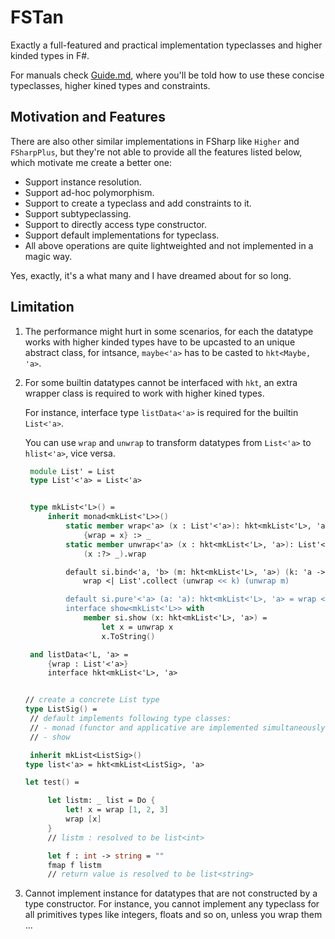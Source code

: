 # FSTan

Exactly a full-featured and practical implementation typeclasses and higher kinded types in F#.

For manuals check [Guide.md](https://github.com/thautwarm/FSTan/blob/master/Guide.md), where you'll be told how to use these concise typeclasses, higher kined types and constraints.



## Motivation and Features

There are also other similar implementations in FSharp like `Higher` and `FSharpPlus`, but they're not able to provide all the features listed below, which motivate me create a better one:

- Support instance resolution.
- Support ad-hoc polymorphism.
- Support to create a typeclass and add constraints to it.
- Support subtypeclassing.
- Support to directly access type constructor.
- Support default implementations for typeclass.
- All above operations are quite lightweighted and not implemented in a magic way.

Yes, exactly, it's a what many and I have dreamed about for so long.


## Limitation

1. The performance might hurt in some scenarios, for each the datatype works with
higher kinded types have to be upcasted to an unique abstract class, for intsance,
`maybe<'a>` has to be casted to `hkt<Maybe, 'a>`.

2. For some builtin datatypes cannot be interfaced with `hkt`, an extra wrapper class is
required to work with higher kined types.

    For instance, interface type `listData<'a>` is required for the builtin `List<'a>`.

    You can use `wrap` and `unwrap` to transform datatypes from `List<'a>` to `hlist<'a>`, vice versa.

   ```FSharp
    module List' = List
    type List'<'a> = List<'a>


    type mkList<'L>() =
        inherit monad<mkList<'L>>()
            static member wrap<'a> (x : List'<'a>): hkt<mkList<'L>, 'a> =
                {wrap = x} :> _
            static member unwrap<'a> (x : hkt<mkList<'L>, 'a>): List'<'a> =
                (x :?> _).wrap

            default si.bind<'a, 'b> (m: hkt<mkList<'L>, 'a>) (k: 'a -> hkt<mkList<'L>, 'b>): hkt<mkList<'L>, 'b> =
                wrap <| List'.collect (unwrap << k) (unwrap m)

            default si.pure'<'a> (a: 'a): hkt<mkList<'L>, 'a> = wrap <| [a]
            interface show<mkList<'L>> with
                member si.show (x: hkt<mkList<'L>, 'a>) =
                    let x = unwrap x
                    x.ToString()

    and listData<'L, 'a> =
        {wrap : List'<'a>}
        interface hkt<mkList<'L>, 'a>


   // create a concrete List type
   type ListSig() =
    // default implements following type classes:
    // - monad (functor and applicative are implemented simultaneously)
    // - show

    inherit mkList<ListSig>()
   type list<'a> = hkt<mkList<ListSig>, 'a>

   let test() =

        let listm: _ list = Do {
            let! x = wrap [1, 2, 3]
            wrap [x]
        }
        // listm : resolved to be list<int>

        let f : int -> string = ""
        fmap f listm
        // return value is resolved to be list<string>
   ```
3. Cannot implement instance for datatypes that are not constructed by a type constructor.
For instance, you cannot implement any typeclass for all primitives types like integers, floats and so on, unless you wrap them ...